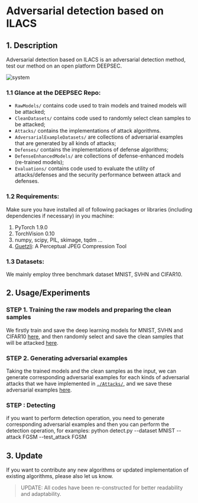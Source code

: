 # Adversarial detection based on ILACS


## 1. Description
Adversarial detection based on ILACS is an adversarial detection method, test our method on an open platform DEEPSEC.

![system](./framework.png)


### 1.1 Glance at the DEEPSEC Repo:

- `RawModels/` contains code used to train models and trained models will be attacked;
- `CleanDatasets/` contains code used to randomly select clean samples to be attacked;
- `Attacks/` contains the implementations of attack algorithms.
- `AdversarialExampleDatasets/` are collections of adversarial examples that are generated by all kinds of attacks;
- `Defenses/` contains the implementations of defense algorithms;
- `DefenseEnhancedModels/` are collections of defense-enhanced models (re-trained models);
- `Evaluations/` contains  code used to evaluate the utility of attacks/defenses and the security performance between attack and defenses.

### 1.2 Requirements:

Make sure you have installed all of following packages or libraries (including dependencies if necessary) in you machine:

1. PyTorch 1.9.0
2. TorchVision 0.10
3. numpy, scipy, PIL, skimage, tqdm ...
4. [Guetzli](https://github.com/google/guetzli): A Perceptual JPEG Compression Tool

### 1.3 Datasets:
We mainly employ three benchmark dataset MNIST, SVHN and CIFAR10.


## 2. Usage/Experiments


### STEP 1. Training the raw models and preparing the clean samples
We firstly train and save the deep learning models for MNIST, SVHN and CIFAR10 [here](./RawModels/), and then randomly select and save the clean samples that will be attacked [here](./CleanDatasets/).

### STEP 2. Generating adversarial examples
Taking the trained models and the clean samples as the input, we can generate corresponding adversarial examples for each kinds of adversarial attacks that we have implemented in [`./Attacks/`](./Attacks/), and we save these adversarial examples [here](./AdversarialExampleDatasets/).

### STEP : Detecting
if you want to perform detection operation, you need to generate corresponding adversarial examples and then you can perform the detection operation, for examples:
python detect.py --dataset MNIST --attack FGSM --test_attack FGSM


## 3. Update
If you want to contribute any new algorithms or updated implementation of existing algorithms, please also let us know.
> UPDATE: All codes have been re-constructed for better readability and adaptability.


